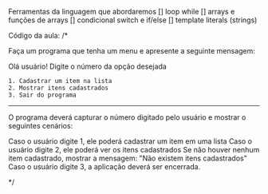 

Ferramentas da linguagem que abordaremos
[] loop while [] arrays e funções de arrays [] condicional switch e if/else [] template literals (strings)

Código da aula:
/*

  Faça um programa que tenha um menu e apresente a seguinte mensagem:
  
  Olá usuário! Digite o número da opção desejada

    1. Cadastrar um item na lista
    2. Mostrar itens cadastrados
    3. Sair do programa
  
  --- 
  O programa deverá capturar o número digitado pelo usuário e mostrar o seguintes cenários:

  Caso o usuário digite 1, ele poderá cadastrar um item em uma lista
  Caso o usuário digite 2, ele poderá ver os itens cadastrados
    Se não houver nenhum item cadastrado, mostrar a mensagem: 
      "Não existem itens cadastrados"
  Caso o usuário digite 3, a aplicação deverá ser encerrada.

*/